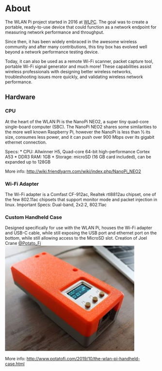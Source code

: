 # About

The WLAN Pi project started in 2016 at [WLPC][WLPC_2016]. The goal was to create a portable, ready-to-use device that could function as a network endpoint for measuring network performance and throughput.

Since then, it has been widely embraced in the awesome wireless community and after many contributions, this tiny box has evolved well beyond a network performance testing device. 

Today, it can also be used as a remote Wi-Fi scanner, packet capture tool, portable Wi-Fi signal generator and much more! These capabilities assist wireless professionals with designing better wireless networks, troubleshooting issues more quickly, and validating wireless network performance. 

## Hardware
### CPU
At the heart of the WLAN Pi is the NanoPi NEO2, a super tiny quad-core single-board computer (SBC). The NanoPi NEO2 shares some similarities to the more well known Raspberry Pi, however the NanoPi is less than ½ its size, consumes less power, and it can push over 900 Mbps over its gigabit ethernet connection.

Specs:
    * CPU: Allwinner H5, Quad-core 64-bit high-performance Cortex A53
    * DDR3 RAM: 1GB
    * Storage: microSD (16 GB card included), can be expanded up to 128GB

More info: <http://wiki.friendlyarm.com/wiki/index.php/NanoPi_NEO2>

### Wi-Fi Adapter
The Wi-Fi adapter is a Comfast CF-912ac, Realtek rtl8812au chipset, one of the few 802.11ac chipsets that support monitor mode and packet injection in linux. 
Important Specs: Dual-band, 2x2:2, 802.11ac

### Custom Handheld Case
Designed specifically for use with the WLAN Pi, houses the Wi-Fi adapter and USB-C cable, while still exposing the USB port and ethernet port on the bottom, while still allowing access to the MicroSD slot. Creation of Joel Crane [@Potato_Fi][Potato_Fi] 
![Custom WLANPi case](images/wlanpi_case.jpg)

More info: http://www.potatofi.com/2019/10/the-wlan-pi-handheld-case.html


[WLPC_2016]: https://www.wlanpros.com/resource/?wpv-category=2016-us-phoenix&wpv_aux_current_post_id=2623
[Potato_Fi]: https://twitter.com/Potato_Fi